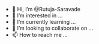 - 👋 Hi, I’m @Rutuja-Saravade
- 👀 I’m interested in ...
- 🌱 I’m currently learning ...
- 💞️ I’m looking to collaborate on ...
- 📫 How to reach me ...

<!---
Rutuja-Saravade/Rutuja-Saravade is a ✨ special ✨ repository because its `README.md` (this file) appears on your GitHub profile.
You can click the Preview link to take a look at your changes.
--->
